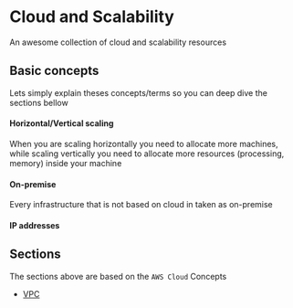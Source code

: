 # Cloud and Scalability

An awesome collection of cloud and scalability resources

## Basic concepts

Lets simply explain theses concepts/terms so you can deep dive the sections bellow

#### Horizontal/Vertical scaling

When you are scaling horizontally you need to allocate more machines, while scaling vertically you need to allocate more resources (processing, memory) inside your machine

#### On-premise

Every infrastructure that is not based on cloud in taken as on-premise

#### IP addresses

## Sections

The sections above are based on the `AWS Cloud` Concepts

- [VPC](VPC.md)

